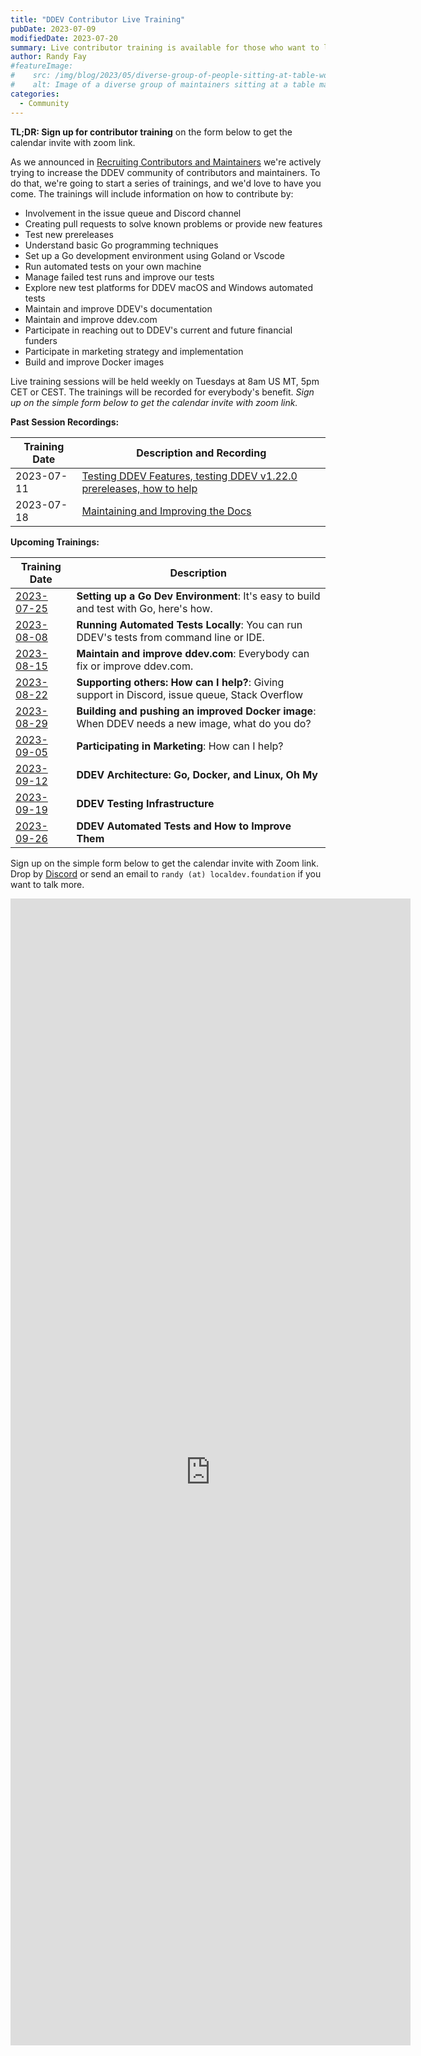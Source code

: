 ```yaml
---
title: "DDEV Contributor Live Training"
pubDate: 2023-07-09
modifiedDate: 2023-07-20
summary: Live contributor training is available for those who want to learn to contribute and maintain DDEV.
author: Randy Fay
#featureImage:
#    src: /img/blog/2023/05/diverse-group-of-people-sitting-at-table-working.jpg
#    alt: Image of a diverse group of maintainers sitting at a table maintaining DDEV
categories:
  - Community
---
```


**TL;DR: Sign up for contributor training** on the form below to get the calendar invite with zoom link.

As we announced in [Recruiting Contributors and Maintainers](/blog/recruiting-maintainers/) we're actively trying to increase the DDEV community of contributors and maintainers. To do that, we're going to start a series of trainings, and we'd love to have you come. The trainings will include information on how to contribute by:

* Involvement in the issue queue and Discord channel
* Creating pull requests to solve known problems or provide new features
* Test new prereleases
* Understand basic Go programming techniques
* Set up a Go development environment using Goland or Vscode
* Run automated tests on your own machine
* Manage failed test runs and improve our tests
* Explore new test platforms for DDEV macOS and Windows automated tests
* Maintain and improve DDEV's documentation
* Maintain and improve ddev.com
* Participate in reaching out to DDEV's current and future financial funders
* Participate in marketing strategy and implementation
* Build and improve Docker images

Live training sessions will be held weekly on Tuesdays at 8am US MT, 5pm CET or CEST. The trainings will be recorded for everybody's benefit. *Sign up on the simple form below to get the calendar invite with zoom link.*


**Past Session Recordings:**

| Training Date | Description and Recording                                                                                                                                                                                           |
|---------------|---------------------------------------------------------------------------------------------------------------------------------------------------------------------------------------------------------------------|
| 2023-07-11    | [Testing DDEV Features, testing DDEV v1.22.0 prereleases, how to help](https://www.dropbox.com/scl/fi/8epf3vqrp6f5rf7w7up7l/20230711_contributor_training_testing_release.mp4?rlkey=s8zd82uc7a33kke9ksiqsi1yb&dl=0) |
| 2023-07-18    | [Maintaining and Improving the Docs](https://www.dropbox.com/scl/fi/2d5qryxzgwa5zat9xz056/20230718_contributor_traiing_docs.mp4?rlkey=senzp6l6j8zq52vd4y74uhqfy&dl=0)                                                                                                                                                                              |


**Upcoming Trainings:**

| Training Date                                                                                                                | Description                                                                                     |
|------------------------------------------------------------------------------------------------------------------------------|-------------------------------------------------------------------------------------------------|
| [2023-07-25](https://www.timeanddate.com/worldclock/fixedtime.html?msg=DDEV+Contributor+Training&iso=20230725T08&p1=75&ah=1) | **Setting up a Go Dev Environment**: It's easy to build and test with Go, here's how.           |
| [2023-08-08](https://www.timeanddate.com/worldclock/fixedtime.html?msg=DDEV+Contributor+Training&iso=20230808T08&p1=75&ah=1) | **Running Automated Tests Locally**: You can run DDEV's tests from command line or IDE.         |
| [2023-08-15](https://www.timeanddate.com/worldclock/fixedtime.html?msg=DDEV+Contributor+Training&iso=20230815T08&p1=75&ah=1) | **Maintain and improve ddev.com**: Everybody can fix or improve ddev.com.                       |
| [2023-08-22](https://www.timeanddate.com/worldclock/fixedtime.html?msg=DDEV+Contributor+Training&iso=20230822T08&p1=75&ah=1) | **Supporting others: How can I help?**: Giving support in Discord, issue queue, Stack Overflow  |
| [2023-08-29](https://www.timeanddate.com/worldclock/fixedtime.html?msg=DDEV+Contributor+Training&iso=20230829T08&p1=75&ah=1) | **Building and pushing an improved Docker image**: When DDEV needs a new image, what do you do? |
| [2023-09-05](https://www.timeanddate.com/worldclock/fixedtime.html?msg=DDEV+Contributor+Training&iso=20230905T08&p1=75&ah=1) | **Participating in Marketing**: How can I help?                                                 |
| [2023-09-12](https://www.timeanddate.com/worldclock/fixedtime.html?msg=DDEV+Contributor+Training&iso=20230912T08&p1=75&ah=1)   | **DDEV Architecture: Go, Docker, and Linux, Oh My**                                             |
| [2023-09-19](https://www.timeanddate.com/worldclock/fixedtime.html?msg=DDEV+Contributor+Training&iso=20230919T08&p1=75&ah=1)   | **DDEV Testing Infrastructure**                                                                 |
| [2023-09-26](https://www.timeanddate.com/worldclock/fixedtime.html?msg=DDEV+Contributor+Training&iso=20230926T08&p1=75&ah=1)   | **DDEV Automated Tests and How to Improve Them**                                                |

Sign up on the simple form below to get the calendar invite with Zoom link. Drop by [Discord](https://discord.gg/hCZFfAMc5k) or send an email to `randy (at) localdev.foundation` if you want to talk more.

<iframe src="https://docs.google.com/forms/d/e/1FAIpQLSfEnj9ATnRc2G__Qx7ZWq039y3ER8UVx2utgkH6v4Ef50x4vw/viewform?embedded=true" width="640" height="1835" frameborder="0" marginheight="0" marginwidth="0">Loading…</iframe>
